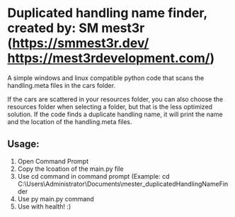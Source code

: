 # Duplicated handling name finder, created by: SM mest3r (https://smmest3r.dev/ https://mest3rdevelopment.com/)

A simple windows and linux compatible python code that scans the handling.meta files in the cars folder. 

If the cars are scattered in your resources folder, you can also choose the resources folder when selecting a folder, but that is the less optimized solution. If the code finds a duplicate handling name, it will print the name and the location of the handling.meta files.

## Usage:
1. Open Command Prompt
2. Copy the lcoation of the main.py file
3. Use cd command in command prompt (Example: cd C:\Users\Administrator\Documents\mester_duplicatedHandlingNameFinder
4. Use py main.py command
5. Use with health! :)
